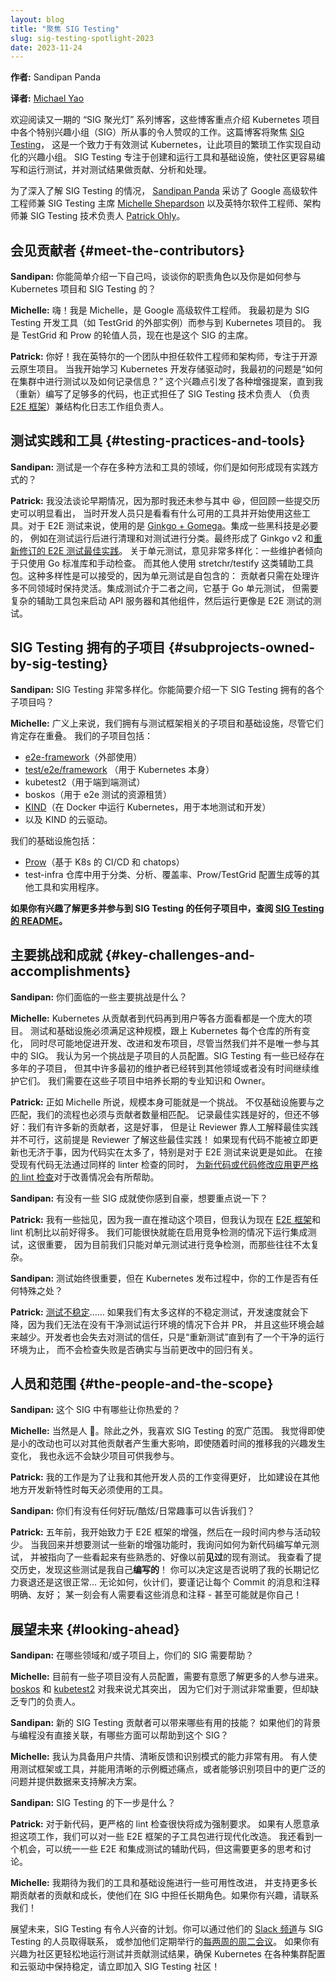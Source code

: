 ```yaml
---
layout: blog
title: "聚焦 SIG Testing"
slug: sig-testing-spotlight-2023
date: 2023-11-24
---
```

<!--
layout: blog
title: "Spotlight on SIG Testing"
slug: sig-testing-spotlight-2023
date: 2023-11-24
canonicalUrl: https://www.kubernetes.dev/blog/2023/11/24/sig-testing-spotlight-2023/
-->

**作者:** Sandipan Panda

**译者:** [Michael Yao](https://github.com/windsonsea)

<!--
Welcome to another edition of the _SIG spotlight_ blog series, where we
highlight the incredible work being done by various Special Interest
Groups (SIGs) within the Kubernetes project. In this edition, we turn
our attention to [SIG Testing](https://github.com/kubernetes/community/tree/master/sig-testing#readme),
a group interested in effective testing of Kubernetes and automating
away project toil. SIG Testing focus on creating and running tools and
infrastructure that make it easier for the community to write and run
tests, and to contribute, analyze and act upon test results.
-->
欢迎阅读又一期的 “SIG 聚光灯” 系列博客，这些博客重点介绍 Kubernetes
项目中各个特别兴趣小组（SIG）所从事的令人赞叹的工作。这篇博客将聚焦
[SIG Testing](https://github.com/kubernetes/community/tree/master/sig-testing#readme)，
这是一个致力于有效测试 Kubernetes，让此项目的繁琐工作实现自动化的兴趣小组。
SIG Testing 专注于创建和运行工具和基础设施，使社区更容易编写和运行测试，并对测试结果做贡献、分析和处理。

<!--
To gain some insights into SIG Testing, [Sandipan
Panda](https://github.com/sandipanpanda) spoke with [Michelle Shepardson](https://github.com/michelle192837),
a senior software engineer at Google and a chair of SIG Testing, and
[Patrick Ohly](https://github.com/pohly), a software engineer and architect at
Intel and a SIG Testing Tech Lead.
-->
为了深入了解 SIG Testing 的情况，
[Sandipan Panda](https://github.com/sandipanpanda)
采访了 Google 高级软件工程师兼 SIG Testing 主席
[Michelle Shepardson](https://github.com/michelle192837)
以及英特尔软件工程师、架构师兼 SIG Testing 技术负责人
[Patrick Ohly](https://github.com/pohly)。

<!--
## Meet the contributors

**Sandipan:** Could you tell us a bit about yourself, your role, and
how you got involved in the Kubernetes project and SIG Testing?
-->
## 会见贡献者   {#meet-the-contributors}

**Sandipan:** 你能简单介绍一下自己吗，谈谈你的职责角色以及你是如何参与
Kubernetes 项目和 SIG Testing 的？

<!--
**Michelle:** Hi! I'm Michelle, a senior software engineer at
Google. I first got involved in Kubernetes through working on tooling
for SIG Testing, like the external instance of TestGrid. I'm part of
oncall for TestGrid and Prow, and am now a chair for the SIG.
-->
**Michelle:** 嗨！我是 Michelle，是 Google 高级软件工程师。
我最初是为 SIG Testing 开发工具（如 TestGrid 的外部实例）而参与到 Kubernetes 项目的。
我是 TestGrid 和 Prow 的轮值人员，现在也是这个 SIG 的主席。

<!--
**Patrick:** Hello! I work as a software engineer and architect in a
team at Intel which focuses on open source Cloud Native projects. When
I ramped up on Kubernetes to develop a storage driver, my very first
question was "how do I test it in a cluster and how do I log
information?" That interest led to various enhancement proposals until
I had (re)written enough code that also took over official roles as
SIG Testing Tech Lead (for the [E2E framework](https://github.com/kubernetes-sigs/e2e-framework)) and
structured logging WG lead.
-->
**Patrick:** 你好！我在英特尔的一个团队中担任软件工程师和架构师，专注于开源云原生项目。
当我开始学习 Kubernetes 开发存储驱动时，我最初的问题是“如何在集群中进行测试以及如何记录信息？”
这个兴趣点引发了各种增强提案，直到我（重新）编写了足够多的代码，也正式担任了 SIG Testing 技术负责人
（负责 [E2E 框架](https://github.com/kubernetes-sigs/e2e-framework)）兼结构化日志工作组负责人。

<!--
## Testing practices and tools

**Sandipan:** Testing is a field in which multiple approaches and
tools exist; how did you arrive at the existing practices?
-->
## 测试实践和工具    {#testing-practices-and-tools}

**Sandipan:** 测试是一个存在多种方法和工具的领域，你们是如何形成现有实践方式的？

<!--
**Patrick:** I can’t speak about the early days because I wasn’t
around yet 😆, but looking back at some of the commit history it’s
pretty obvious that developers just took what was available and
started using it. For E2E testing, that was
[Ginkgo+Gomega](https://github.com/onsi/ginkgo). Some hacks were
necessary, for example around cleanup after a test run and for
categorising tests. Eventually this led to Ginkgo v2 and [revised best
practices for E2E testing](https://www.kubernetes.dev/blog/2023/04/12/e2e-testing-best-practices-reloaded/).
Regarding unit testing opinions are pretty diverse: some maintainers
prefer to use just the Go standard library with hand-written
checks. Others use helper packages like stretchr/testify. That
diversity is okay because unit tests are self-contained - contributors
just have to be flexible when working on many different areas.
Integration testing falls somewhere in the middle. It’s based on Go
unit tests, but needs complex helper packages to bring up an apiserver
and other components, then runs tests that are more like E2E tests.
-->
**Patrick:** 我没法谈论早期情况，因为那时我还未参与其中 😆，但回顾一些提交历史可以明显看出，
当时开发人员只是看看有什么可用的工具并开始使用这些工具。对于 E2E 测试来说，使用的是
[Ginkgo + Gomega](https://github.com/onsi/ginkgo)。集成一些黑科技是必要的，
例如在测试运行后进行清理和对测试进行分类。最终形成了 Ginkgo v2
和[重新修订的 E2E 测试最佳实践](https://www.kubernetes.dev/blog/2023/04/12/e2e-testing-best-practices-reloaded/)。
关于单元测试，意见非常多样化：一些维护者倾向于只使用 Go 标准库和手动检查。
而其他人使用 stretchr/testify 这类辅助工具包。这种多样性是可以接受的，因为单元测试是自包含的：
贡献者只需在处理许多不同领域时保持灵活。集成测试介于二者之间，它基于 Go 单元测试，
但需要复杂的辅助工具包来启动 API 服务器和其他组件，然后运行更像是 E2E 测试的测试。

<!--
## Subprojects owned by SIG Testing

**Sandipan:** SIG Testing is pretty diverse. Can you give a brief
overview of the various subprojects owned by SIG Testing?
-->
## SIG Testing 拥有的子项目    {#subprojects-owned-by-sig-testing}

**Sandipan:** SIG Testing 非常多样化。你能简要介绍一下 SIG Testing 拥有的各个子项目吗？

<!--
**Michelle:** Broadly, we have subprojects related to testing
frameworks, and infrastructure, though they definitely overlap.  So
for the former, there's
[e2e-framework](https://pkg.go.dev/sigs.k8s.io/e2e-framework) (used
externally),
[test/e2e/framework](https://pkg.go.dev/k8s.io/kubernetes/test/e2e/framework)
(used for Kubernetes itself) and kubetest2 for end-to-end testing,
as well as boskos (resource rental for e2e tests),
[KIND](https://kind.sigs.k8s.io/) (Kubernetes-in-Docker, for local
testing and development), and the cloud provider for KIND.  For the
latter, there's [Prow](https://docs.prow.k8s.io/) (K8s-based CI/CD and
chatops), and a litany of other tools and utilities for triage,
analysis, coverage, Prow/TestGrid config generation, and more in the
test-infra repo.
-->
**Michelle:** 广义上来说，我们拥有与测试框架相关的子项目和基础设施，尽管它们肯定存在重叠。
我们的子项目包括：

- [e2e-framework](https://pkg.go.dev/sigs.k8s.io/e2e-framework)（外部使用）
- [test/e2e/framework](https://pkg.go.dev/k8s.io/kubernetes/test/e2e/framework)
  （用于 Kubernetes 本身）
- kubetest2（用于端到端测试）
- boskos（用于 e2e 测试的资源租赁）
- [KIND](https://kind.sigs.k8s.io/)（在 Docker 中运行 Kubernetes，用于本地测试和开发）
- 以及 KIND 的云驱动。

我们的基础设施包括：

- [Prow](https://docs.prow.k8s.io/)（基于 K8s 的 CI/CD 和 chatops）
- test-infra 仓库中用于分类、分析、覆盖率、Prow/TestGrid 配置生成等的其他工具和实用程序。

<!--
*If you are willing to learn more and get involved with any of the SIG
Testing subprojects, check out the [SIG Testing README](https://github.com/kubernetes/community/tree/master/sig-testing#subprojects).*
-->
**如果你有兴趣了解更多并参与到 SIG Testing 的任何子项目中，查阅
[SIG Testing 的 README](https://github.com/kubernetes/community/tree/master/sig-testing#subprojects)。**

<!--
## Key challenges and accomplishments

**Sandipan:** What are some of the key challenges you face?
-->
## 主要挑战和成就    {#key-challenges-and-accomplishments}

**Sandipan:** 你们面临的一些主要挑战是什么？

<!--
**Michelle:** Kubernetes is a gigantic project in every aspect, from
contributors to code to users and more. Testing and infrastructure
have to meet that scale, keeping up with every change from every repo
under Kubernetes while facilitating developing, improving, and
releasing the project as much as possible, though of course, we're not
the only SIG involved in that.  I think another other challenge is
staffing subprojects. SIG Testing has a number of subprojects that
have existed for years, but many of the original maintainers for them
have moved on to other areas or no longer have the time to maintain
them. We need to grow long-term expertise and owners in those
subprojects.
-->
**Michelle:** Kubernetes 从贡献者到代码再到用户等各方面看都是一个庞大的项目。
测试和基础设施必须满足这种规模，跟上 Kubernetes 每个仓库的所有变化，
同时尽可能地促进开发、改进和发布项目，尽管当然我们并不是唯一参与其中的 SIG。
我认为另一个挑战是子项目的人员配置。SIG Testing 有一些已经存在多年的子项目，
但其中许多最初的维护者已经转到其他领域或者没有时间继续维护它们。
我们需要在这些子项目中培养长期的专业知识和 Owner。

<!--
**Patrick:** As Michelle said, the sheer size can be a challenge. It’s
not just the infrastructure, also our processes must scale with the
number of contributors. It’s good to document best practices, but not
good enough: we have many new contributors, which is good, but having
reviewers explain best practices doesn’t scale - assuming that the
reviewers even know about them! It also doesn’t help that existing
code cannot get updated immediately because there is so much of it, in
particular for E2E testing. The initiative to [apply stricter linting to new or modified code](https://groups.google.com/a/kubernetes.io/g/dev/c/myGiml72IbM/m/QdO5bgQiAQAJ)
while accepting that existing code doesn’t pass those same linter
checks helps a bit.
-->
**Patrick:** 正如 Michelle 所说，规模本身可能就是一个挑战。
不仅基础设施要与之匹配，我们的流程也必须与贡献者数量相匹配。
记录最佳实践是好的，但还不够好：我们有许多新的贡献者，这是好事，
但是让 Reviewer 靠人工解释最佳实践并不可行，这前提是 Reviewer 了解这些最佳实践！
如果现有代码不能被立即更新也无济于事，因为代码实在太多了，特别是对于 E2E 测试来说更是如此。
在接受现有代码无法通过同样的 linter 检查的同时，
[为新代码或代码修改应用更严格的 lint 检查](https://groups.google.com/a/kubernetes.io/g/dev/c/myGiml72IbM/m/QdO5bgQiAQAJ)对于改善情况会有所帮助。

<!--
**Sandipan:** Any SIG accomplishments that you are proud of and would
like to highlight?
-->
**Sandipan:** 有没有一些 SIG 成就使你感到自豪，想要重点说一下？

<!--
**Patrick:** I am biased because I have been driving this, but I think
that the [E2E framework](https://github.com/kubernetes-sigs/e2e-framework) and linting are now in a much better shape than
they used to be. We may soon be able to run integration tests with
race detection enabled, which is important because we currently only
have that for unit tests and those tend to be less complex.
-->
**Patrick:** 我有一些拙见，因为我一直在推动这个项目，但我认为现在
[E2E 框架](https://github.com/kubernetes-sigs/e2e-framework)和 lint 机制比以前好得多。
我们可能很快就能在启用竞争检测的情况下运行集成测试，这很重要，
因为目前我们只能对单元测试进行竞争检测，而那些往往不太复杂。

<!--
**Sandipan:** Testing is always important, but is there anything
specific to your work in terms of the Kubernetes release process?
-->
**Sandipan:** 测试始终很重要，但在 Kubernetes 发布过程中，你的工作是否有任何特殊之处？

<!--
**Patrick:** [test flakes](https://github.com/kubernetes/community/blob/master/contributors/devel/sig-testing/flaky-tests.md)…
if we have too many of those, development velocity goes down because
PRs cannot be merged without clean test runs and those become less
likely. Developers also lose trust in testing and just "retest" until
they have a clean run, without checking whether failures might indeed
be related to a regression in their current change.
-->
**Patrick:** [测试不稳定](https://github.com/kubernetes/community/blob/master/contributors/devel/sig-testing/flaky-tests.md)……
如果我们有太多这样的不稳定测试，开发速度就会下降，因为我们无法在没有干净测试运行环境的情况下合并 PR，
并且这些环境会越来越少。开发者也会失去对测试的信任，只是“重新测试”直到有了一个干净的运行环境为止，
而不会检查失败是否确实与当前更改中的回归有关。

<!--
## The people and the scope

**Sandipan:** What are some of your favourite things about this SIG?
-->
## 人员和范围    {#the-people-and-the-scope}

**Sandipan:** 这个 SIG 中有哪些让你热爱的？

<!--
**Michelle:** The people, of course 🙂. Aside from that, I like the
broad scope SIG Testing has. I feel like even small changes can make a
big difference for fellow contributors, and even if my interests
change over time, I'll never run out of projects to work on.
-->
**Michelle:** 当然是人 🙂。除此之外，我喜欢 SIG Testing 的宽广范围。
我觉得即使是小的改动也可以对其他贡献者产生重大影响，即使随着时间的推移我的兴趣发生变化，
我也永远不会缺少项目可供我参与。

<!--
**Patrick:** I can work on things that make my life and the life of my
fellow developers better, like the tooling that we have to use every
day while working on some new feature elsewhere.

**Sandipan:** Are there any funny / cool / TIL anecdotes that you
could tell us?
-->
**Patrick:** 我的工作是为了让我和其他开发人员的工作变得更好，
比如建设在其他地方开发新特性时每天必须使用的工具。

**Sandipan:** 你们有没有任何好玩/酷炫/日常趣事可以告诉我们？

<!--
**Patrick:** I started working on E2E framework enhancements five
years ago, then was less active there for a while. When I came back
and wanted to test some new enhancement, I asked about how to write
unit tests for the new code and was pointed to some existing tests
which looked vaguely familiar, as if I had *seen* them before. I
looked at the commit history and found that I had *written* them! I’ll
let you decide whether that says something about my failing long-term
memory or simply is normal… Anyway, folks, remember to write good
commit messages and comments; someone will need them at some point -
it might even be yourself!
-->
**Patrick:** 五年前，我开始致力于 E2E 框架的增强，然后在一段时间内参与活动较少。
当我回来并想要测试一些新的增强功能时，我询问如何为新代码编写单元测试，
并被指向了一些看起来有些熟悉的、好像以前**见过**的现有测试。
我查看了提交历史，发现这些测试是我自己**编写的**！
你可以决定这是否说明了我的长期记忆力衰退还是这很正常...
无论如何，伙计们，要谨记让每个 Commit 的消息和注释明确、友好；
某一刻会有人需要看这些消息和注释 - 甚至可能就是你自己！

<!--
## Looking ahead

**Sandipan:** What areas and/or subprojects does your SIG need help with?
-->
## 展望未来    {#looking-ahead}

**Sandipan:** 在哪些领域和/或子项目上，你们的 SIG 需要帮助？

<!--
**Michelle:** Some subprojects aren't staffed at the moment and could
use folks willing to learn more about
them. [boskos](https://github.com/kubernetes-sigs/boskos#boskos) and
[kubetest2](https://github.com/kubernetes-sigs/kubetest2#kubetest2)
especially stand out to me, since both are important for testing but
lack dedicated owners.
-->
**Michelle:** 目前有一些子项目没有人员配置，需要有意愿了解更多的人参与进来。
[boskos](https://github.com/kubernetes-sigs/boskos#boskos) 和
[kubetest2](https://github.com/kubernetes-sigs/kubetest2#kubetest2) 对我来说尤其突出，
因为它们对于测试非常重要，但却缺乏专门的负责人。

<!--
**Sandipan:** Are there any useful skills that new contributors to SIG
Testing can bring to the table? What are some things that people can
do to help this SIG if they come from a background that isn’t directly
linked to programming?
-->
**Sandipan:** 新的 SIG Testing 贡献者可以带来哪些有用的技能？
如果他们的背景与编程没有直接关联，有哪些方面可以帮助到这个 SIG？

<!--
**Michelle:** I think user empathy, writing clear feedback, and
recognizing patterns are really useful. Someone who uses the test
framework or tooling and can outline pain points with clear examples,
or who can recognize a wider issue in the project and pull data to
inform solutions for it.
-->
**Michelle:** 我认为具备用户共情、清晰反馈和识别模式的能力非常有用。
有人使用测试框架或工具，并能用清晰的示例概述痛点，或者能够识别项目中的更广泛的问题并提供数据来支持解决方案。

<!--
**Sandipan:** What’s next for SIG Testing?

**Patrick:** Stricter linting will soon become mandatory for new
code. There are several E2E framework sub-packages that could be
modernised, if someone wants to take on that work. I also see an
opportunity to unify some of our helper code for E2E and integration
testing, but that needs more thought and discussion.
-->
**Sandipan:** SIG Testing 的下一步是什么？

**Patrick:** 对于新代码，更严格的 lint 检查很快将成为强制要求。
如果有人愿意承担这项工作，我们可以对一些 E2E 框架的子工具包进行现代化改造。
我还看到一个机会，可以统一一些 E2E 和集成测试的辅助代码，但这需要更多的思考和讨论。

<!--
**Michelle:** I'm looking forward to making some usability
improvements for some of our tools and infra, and to supporting more
long-term contributions and growth of contributors into long-term
roles within the SIG. If you're interested, hit us up!
-->
**Michelle:** 我期待为我们的工具和基础设施进行一些可用性改进，
并支持更多长期贡献者的贡献和成长，使他们在 SIG 中担任长期角色。如果你有兴趣，请联系我们！

<!--
Looking ahead, SIG Testing has exciting plans in store. You can get in
touch with the folks at SIG Testing in their [Slack channel](https://kubernetes.slack.com/messages/sig-testing) or attend
one of their regular [bi-weekly meetings on Tuesdays](https://github.com/kubernetes/community/tree/master/sig-testing#meetings). If
you are interested in making it easier for the community to run tests
and contribute test results, to ensure Kubernetes is stable across a
variety of cluster configurations and cloud providers, join the SIG
Testing community today!
-->
展望未来，SIG Testing 有令人兴奋的计划。你可以通过他们的
[Slack 频道](https://kubernetes.slack.com/messages/sig-testing)与 SIG Testing 的人员取得联系，
或参加他们定期举行的[每两周的周二会议](https://github.com/kubernetes/community/tree/master/sig-testing#meetings)。
如果你有兴趣为社区更轻松地运行测试并贡献测试结果，确保 Kubernetes
在各种集群配置和云驱动中保持稳定，请立即加入 SIG Testing 社区！
